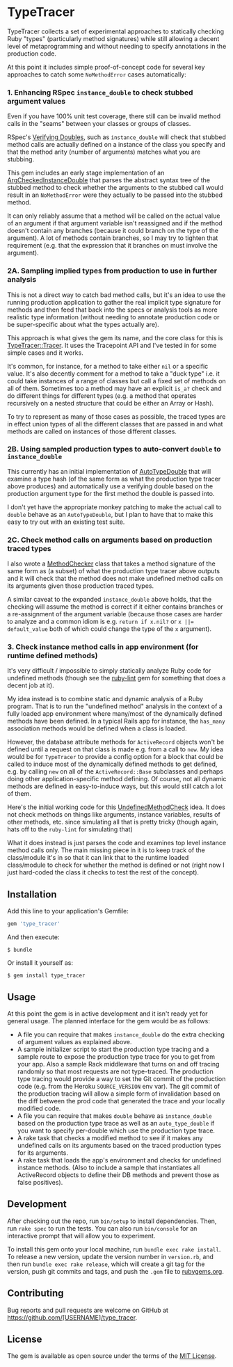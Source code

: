 # TypeTracer

TypeTracer collects a set of experimental approaches to statically checking Ruby
"types" (particularly method signatures) while still allowing a decent level of
metaprogramming and without needing to specify annotations in the production
code.

At this point it includes simple proof-of-concept code for several key
approaches to catch some `NoMethodError` cases automatically:

### 1. Enhancing RSpec `instance_double` to check stubbed argument values

Even if you have 100% unit test coverage, there still can be invalid method
calls in the "seams" between your classes or groups of classes.

RSpec's [Verifying Doubles](https://relishapp.com/rspec/rspec-mocks/docs/verifying-doubles),
such as `instance_double` will check that stubbed method calls are actually
defined on a instance of the class you specify and that the method arity (number
of arguments) matches what you are stubbing.

This gem includes an early stage implementation of an
[ArgCheckedInstanceDouble](https://github.com/draffensperger/type_tracer/blob/master/spec/spec_helper.rb#L7)
that parses the abstract syntax tree of the stubbed method to check whether the
arguments to the stubbed call would result in an `NoMethodError` were they actually to be
passed into the stubbed method.

It can only reliably assume that a method will be called on the actual value of
an argument if that argument variable isn't reassigned and if the method doesn't
contain any branches (because it could branch on the type of the argument). A
lot of methods contain branches, so I may try to tighten that requirement (e.g.
that the expression that it branches on must involve the argument).

### 2A. Sampling implied types from production to use in further analysis

This is not a direct way to catch bad method calls, but it's an idea to use the
running production application to gather the real implicit type signature for
methods and then feed that back into the specs or analysis tools as more
realistic type information (without needing to annotate production code or be
super-specific about what the types actually are).

This approach is what gives the gem its name, and the core class for this is
[TypeTracer::Tracer](https://github.com/draffensperger/type_tracer/blob/master/lib/type_tracer/tracer.rb).
It uses the Tracepoint API and I've tested in for some simple cases and it
works.

It's common, for instance, for a method to take either `nil` or a specific value.
It's also decently comment for a method to take a "duck type" i.e. it could take
instances of a range of classes but call a fixed set of methods on all of them.
Sometimes too a method may have an explicit `is_a?` check and do different
things for different types (e.g. a method that operates recursively on a nested
structure that could be either an Array or Hash).

To try to represent as many of those cases as possible, the traced types are in
effect union types of all the different classes that are passed in and what
methods are called on instances of those different classes.

### 2B. Using sampled production types to auto-convert `double` to `instance_double`

This currently has an initial implementation of
[AutoTypeDouble](https://github.com/draffensperger/type_tracer/blob/master/spec/lib/type_tracer/personal_greeter_spec.rb#L5)
that will examine a type hash (of the same form as what the production type
tracer above produces) and automatically use a verifying double based on the
production argument type for the first method the double is passed into.

I don't yet have the appropriate monkey patching to make the actual call to
`double` behave as an `AutoTypeDouble`, but I plan to have that to make this
easy to try out with an existing test suite.

### 2C. Check method calls on arguments based on production traced types

I also wrote a
[MethodChecker](https://github.com/draffensperger/type_tracer/blob/master/lib/type_tracer/method_checker.rb)
class that takes a method signature of the same form as (a subset) of what the
production type tracer above outputs and it will check that the method does not
make undefined method calls on its arguments given those production traced
types.

A similar caveat to the expanded `instance_double` above holds, that the
checking will assume the method is correct if it either contains branches or a
re-assignment of the argument variable (because those cases are harder to
analyze and a common idiom is e.g. `return if x.nil?` or `x ||= default_value`
both of which could change the type of the `x` argument).

### 3. Check instance method calls in app environment (for runtime defined methods)

It's very difficult / impossible to simply statically analyze Ruby code for
undefined methods (though see the
[ruby-lint](https://github.com/YorickPeterse/ruby-lint) gem for something that
does a decent job at it).

My idea instead is to combine static and dynamic analysis of a Ruby program.
That is to run the "undefined method" analysis in the context of a fully loaded
app environment where many/most of the dynamically defined methods have been
defined. In a typical Rails app for instance, the `has_many` association methods
would be defined when a class is loaded.

However, the database attribute methods for `ActiveRecord` objects won't be
defined until a request on that class is made e.g. from a call to `new`. My idea
would be for `TypeTracer` to provide a config option for a block that could be
called to induce most of the dynamically defined methods to get defined, e.g. by
calling `new` on all of the `ActiveRecord::Base` subclasses and perhaps doing
other application-specific method defining. Of course, not all dynamic methods
are defined in easy-to-induce ways, but this would still catch a lot of them.

Here's the initial working code for this
[UndefinedMethodCheck](https://github.com/draffensperger/type_tracer/blob/master/lib/type_tracer/undefined_method_check.rb#L24)
idea. It does not check methods on things like arguments, instance variables,
results of other methods, etc. since simulating all that is pretty tricky
(though again, hats off to the `ruby-lint` for simulating that)

What it does instead is just parses the code and examines top level instance
method calls only. The main missing piece in it is to keep track of the
class/module it's in so that it can link that to the runtime loaded class/module
to check for whether the method is defined or not (right now I just hard-coded
the class it checks to test the rest of the concept).

## Installation

Add this line to your application's Gemfile:

```ruby
gem 'type_tracer'
```

And then execute:

    $ bundle

Or install it yourself as:

    $ gem install type_tracer

## Usage

At this point the gem is in active development and it isn't ready yet for
general usage. The planned interface for the gem would be as follows:

- A file you can require that makes `instance_double` do the extra checking of
  argument values as explained above.
- A sample initializer script to start the production type tracing and a sample
  route to expose the production type trace for you to get from your app. Also a
  sample Rack middleware that turns on and off tracing randomly so that most
  requests are not type-traced. The production type tracing would provide a way
  to set the Git commit of the production code (e.g. from the Heroku
  `SOURCE_VERSION` env var). The git commit of the production tracing will allow
  a simple form of invalidation based on the diff between the prod code that
  generated the trace and your locally modified code.
- A file you can require that makes `double` behave as `instance_double`
  based on the production type trace as well as an `auto_type_double` if you
  want to specify per-double which use the production type trace.
- A rake task that checks a modified method to see if it makes any undefined
  calls on its arguments based on the traced production types for its arguments.
- A rake task that loads the app's environment and checks for undefined instance
  methods. (Also to include a sample that instantiates all ActiveRecord objects
  to define their DB methods and prevent those as false positives).

## Development

After checking out the repo, run `bin/setup` to install dependencies. Then, run `rake spec` to run the tests. You can also run `bin/console` for an interactive prompt that will allow you to experiment.

To install this gem onto your local machine, run `bundle exec rake install`. To release a new version, update the version number in `version.rb`, and then run `bundle exec rake release`, which will create a git tag for the version, push git commits and tags, and push the `.gem` file to [rubygems.org](https://rubygems.org).

## Contributing

Bug reports and pull requests are welcome on GitHub at https://github.com/[USERNAME]/type_tracer.

## License

The gem is available as open source under the terms of the [MIT License](http://opensource.org/licenses/MIT).

